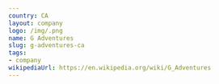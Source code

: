 ```yaml
---
country: CA
layout: company
logo: /img/.png
name: G Adventures
slug: g-adventures-ca
tags:
- company
wikipediaUrl: https://en.wikipedia.org/wiki/G_Adventures
---
```


